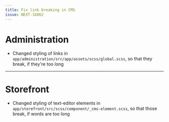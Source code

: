 ```yaml
---
title: Fix link breaking in CMS
issue: NEXT-16862
---
```

# Administration
* Changed styling of links in `app/administration/src/app/assets/scss/global.scss`, so that they break, if they're too long
___
# Storefront
* Changed styling of text-editor elements in `app/storefront/src/scss/component/_cms-element.scss`, so that those break, if words are too long

